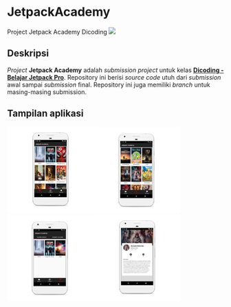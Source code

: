 # JetpackAcademy
Project Jetpack Academy Dicoding
![](https://github.com/dikisiswanto/JetpackAcademy/workflows/.github/workflows/gradle.yml/badge.svg)

## Deskripsi
_Project_ __Jetpack Academy__ adalah _submission project_ untuk kelas [__Dicoding - Belajar Jetpack Pro__](https://www.dicoding.com/academies/129/). Repository ini berisi _source code_ utuh dari _submission_ awal sampai _submission_ final.
Repository ini juga memiliki _branch_ untuk masing-masing submission.

## Tampilan aplikasi
<img src="./screenshots/ss_1.png" width="40%" height="auto"><img src="./screenshots/ss_2.png" width="40%" height="auto"><img src="./screenshots/ss_3.png" width="40%" height="auto"><img src="./screenshots/ss_4.png" width="40%" height="auto">